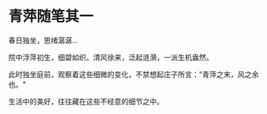 # 青萍随笔其一

春日独坐，思绪潺潺...

院中浮萍初生，细碧如织。清风徐来，泛起涟漪，一派生机盎然。

此时独坐庭前，观察着这些细微的变化，不禁想起庄子所言："青萍之末，风之余也。"

生活中的美好，往往藏在这些不经意的细节之中。
